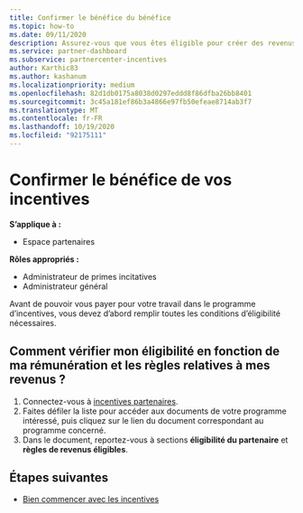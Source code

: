 ```yaml
---
title: Confirmer le bénéfice du bénéfice
ms.topic: how-to
ms.date: 09/11/2020
description: Assurez-vous que vous êtes éligible pour créer des revenus et êtes rémunéré dans le programme d’incentives. Vérifiez l’admissibilité et les règles de revenus de vos bénéfices dans l’espace partenaires.
ms.service: partner-dashboard
ms.subservice: partnercenter-incentives
author: Karthic83
ms.author: kashanum
ms.localizationpriority: medium
ms.openlocfilehash: 82d1db0175a8038d0297eddd8f86dfba26bb8401
ms.sourcegitcommit: 3c45a181ef86b3a4866e97fb50efeae8714ab3f7
ms.translationtype: MT
ms.contentlocale: fr-FR
ms.lasthandoff: 10/19/2020
ms.locfileid: "92175111"
---
```

# <a name="confirm-your-incentives-earnings-eligibility"></a>Confirmer le bénéfice de vos incentives

**S’applique à :**

- Espace partenaires

**Rôles appropriés :**

- Administrateur de primes incitatives
- Administrateur général

Avant de pouvoir vous payer pour votre travail dans le programme d’incentives, vous devez d’abord remplir toutes les conditions d’éligibilité nécessaires.

## <a name="how-do-i-check-my-earning-eligibility-and-revenue-rules"></a>Comment vérifier mon éligibilité en fonction de ma rémunération et les règles relatives à mes revenus ?

1. Connectez-vous à [incentives partenaires](https://partner.microsoft.com/membership/partner-incentives).
2. Faites défiler la liste pour accéder aux documents de votre programme intéressé, puis cliquez sur le lien du document correspondant au programme concerné.
3. Dans le document, reportez-vous à sections **éligibilité du partenaire** et **règles de revenus éligibles**.

## <a name="next-steps"></a>Étapes suivantes

- [Bien commencer avec les incentives](incentives-get-started-intro.md)
